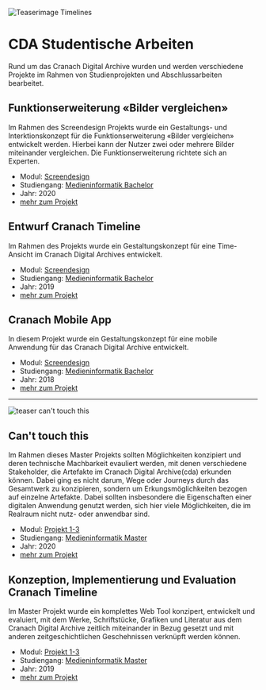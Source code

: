 ![Teaserimage Timelines](https://th-koeln.github.io/mi-bachelor-screendesign-projekte/assets/images/timelines.jpg)

# CDA Studentische Arbeiten

Rund um das Cranach Digital Archive wurden und werden verschiedene Projekte im Rahmen von Studienprojekten und Abschlussarbeiten bearbeitet. 

## Funktionserweiterung «Bilder vergleichen»

Im Rahmen des Screendesign Projekts wurde ein Gestaltungs- und Interktionskonzept für die Funktionserweiterung «Bilder vergleichen» entwickelt werden. Hierbei kann der Nutzer zwei oder mehrere Bilder miteinander vergleichen. Die Funktionserweiterung richtete sich an Experten.

- Modul: [Screendesign](https://th-koeln.github.io/mi-bachelor-screendesign/)
- Studiengang: [Medieninformatik Bachelor](https://www.medieninformatik.th-koeln.de/study/bachelor/)
- Jahr: 2020
- [mehr zum Projekt](https://th-koeln.github.io/mi-bachelor-screendesign-projekte/sd-2020/)


## Entwurf Cranach Timeline

Im Rahmen des Projekts wurde ein Gestaltungskonzept für eine Time-Ansicht im Cranach Digital Archives entwickelt. 

- Modul: [Screendesign](https://th-koeln.github.io/mi-bachelor-screendesign/)
- Studiengang: [Medieninformatik Bachelor](https://www.medieninformatik.th-koeln.de/study/bachelor/)
- Jahr: 2019
- [mehr zum Projekt](https://th-koeln.github.io/mi-bachelor-screendesign-projekte/sd-2019/)

## Cranach Mobile App

In diesem Projekt wurde ein Gestaltungskonzept für eine mobile Anwendung für das Cranach Digital Archive entwickelt.

- Modul: [Screendesign](https://th-koeln.github.io/mi-bachelor-screendesign/)
- Studiengang: [Medieninformatik Bachelor](https://www.medieninformatik.th-koeln.de/study/bachelor/)
- Jahr: 2018
- [mehr zum Projekt](https://th-koeln.github.io/mi-bachelor-screendesign/projekt-2018/)

---

![teaser can't touch this](https://th-koeln.github.io/mi-master-wtw/projektthemen/2020-ws-project-1/cranach-interactions.jpg)

## Can't touch this

Im Rahmen dieses Master Projekts sollten Möglichkeiten konzipiert und deren technische Machbarkeit evauliert werden, mit denen verschiedene Stakeholder, die Artefakte im Cranach Digital Archive(cda) erkunden können. Dabei ging es nicht darum, Wege oder Journeys durch das Gesamtwerk zu konzipieren, sondern um Erkungsmöglichkeiten bezogen auf einzelne Artefakte. Dabei sollten insbesondere die Eigenschaften einer digitalen Anwendung genutzt werden, sich hier viele Möglichkeiten, die im Realraum nicht nutz- oder anwendbar sind. 

- Modul: [Projekt 1-3](https://th-koeln.github.io/mi-master-wtw/projekte/)
- Studiengang: [Medieninformatik Master](https://www.medieninformatik.th-koeln.de/study/master/)
- Jahr: 2020
- [mehr zum Projekt](https://th-koeln.github.io/mi-master-wtw/projektthemen/2020-ws-project-1/index/)

## Konzeption, Implementierung und Evaluation Cranach Timeline

Im Master Projekt wurde ein komplettes Web Tool konzipert, entwickelt und evaluiert, mit dem Werke, Schriftstücke, Grafiken und Literatur aus dem Cranach Digital Archive zeitlich miteinander in Bezug gesetzt und mit anderen zeitgeschichtlichen Geschehnissen verknüpft werden können.

- Modul: [Projekt 1-3](https://th-koeln.github.io/mi-master-wtw/projekte/)
- Studiengang: [Medieninformatik Master](https://www.medieninformatik.th-koeln.de/study/master/)
- Jahr: 2019
- [mehr zum Projekt](https://th-koeln.github.io/mi-master-wtw/projektthemen/2019-ws-project-1/index/)

